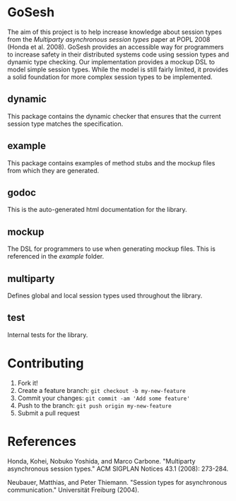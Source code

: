 # GoSesh

The aim of this project is to help increase knowledge about session types from the *Multiparty asynchronous session types* paper at POPL 2008 (Honda et al. 2008). GoSesh provides an accessible way for programmers to increase safety in their distributed systems code using session types and dynamic type checking. Our implementation provides a mockup DSL to model simple session types. While the model is still fairly limited, it provides a solid foundation for more complex session types to be implemented. 

## dynamic

This package contains the dynamic checker that ensures that the current session type matches the specification.

## example

This package contains examples of method stubs and the mockup files from which they are generated.

## godoc

This is the auto-generated html documentation for the library.

## mockup

The DSL for programmers to use when generating mockup files. This is referenced in the *example* folder.

## multiparty

Defines global and local session types used throughout the library.

## test

Internal tests for the library.

# Contributing

1. Fork it!
2. Create a feature branch: `git checkout -b my-new-feature`
3. Commit your changes: `git commit -am 'Add some feature'`
4. Push to the branch: `git push origin my-new-feature`
5. Submit a pull request

# References

Honda, Kohei, Nobuko Yoshida, and Marco Carbone. "Multiparty asynchronous session types." ACM SIGPLAN Notices 43.1 (2008): 273-284.

Neubauer, Matthias, and Peter Thiemann. "Session types for asynchronous communication." Universität Freiburg (2004).
